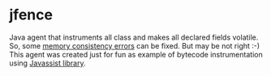 # jfence

Java agent that instruments all class and makes all declared fields volatile.
So, some <a href="https://docs.oracle.com/javase/tutorial/essential/concurrency/memconsist.html">memory consistency errors</a> can be fixed. But may be not right :-)
This agent was created just for fun as example of bytecode instrumentation using <a href="http://jboss-javassist.github.io/javassist/">Javassist library</a>.
 
